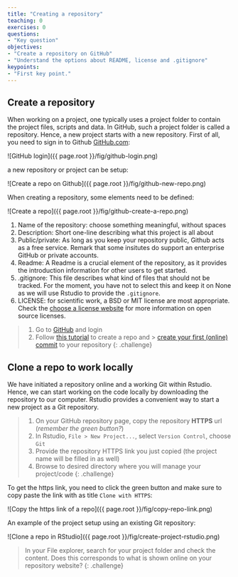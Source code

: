 ```yaml
---
title: "Creating a repository"
teaching: 0
exercises: 0
questions:
- "Key question"
objectives:
- "Create a repository on GitHub"
- "Understand the options about README, license and .gitignore"
keypoints:
- "First key point."
---
```


## Create a repository

When working on a project, one typically uses a project folder to contain the project files, scripts and data. In GitHub, such a project folder is called a repository. Hence, a new project starts with a new repository. First of all, you need to sign in to Github [GitHub.com](https://github.com/login):

![GitHub login]({{ page.root }}/fig/github-login.png)

a new repository or project can be setup:

![Create a repo on Github]({{ page.root }}/fig/github-new-repo.png)

When creating a repository, some elements need to be defined:

![Create a repo]({{ page.root }}/fig/github-create-a-repo.png)

1. Name of the repository: choose something meaningful, without spaces
2. Description: Short one-line describing what this project is all about
3. Public/private: As long as you keep your repository public, Github acts as a free service. Remark that some insitutes do support an enterprise GitHub or private accounts.
4. Readme: A Readme is a crucial element of the repository, as it provides the introduction information for other users to get started.
5. .gitignore: This file describes what kind of files that should not be tracked. For the moment, you have not to select this and keep it on None as we will use Rstudio to provide the `.gitignore`.
6. LICENSE: for scientific work, a BSD or MIT license are most appropriate. Check the [choose a license website](https://choosealicense.com/) for more information on open source licenses. 

> 1. Go to [GitHub](https://github.com) and login
> 2. Follow [this tutorial](https://help.github.com/articles/create-a-repo/) to create a repo and > [create your first (online) commit](https://help.github.com/articles/create-a-repo/#commit-your-first-change) to your repository
{: .challenge}

## Clone a repo to work locally

We have initiated a repository online and a working Git within Rstudio. Hence, we can start working on the code locally by downloading the repository to our computer. Rstudio provides a convenient way to start a new project as a Git repository.

> 1. On your GitHub repository page, copy the repository **HTTPS** url (*remember the green button?*)
> 2. In Rstudio, `File > New Project...`, select `Version Control`, choose `Git`
> 3. Provide the repository HTTPS link you just copied (the project name will be filled in as well)
> 4. Browse to desired directory where you will manage your project/code
{: .challenge}

To get the https link, you need to click the green button and make sure to copy paste the link with as title `Clone with HTTPS`:

![Copy the https link of a repo]({{ page.root }}/fig/copy-repo-link.png)

An example of the project setup using an existing Git repository:

![Clone a repo in RStudio]({{ page.root }}/fig/create-project-rstudio.png)

> In your File explorer, search for your project folder and check the content. Does this corresponds to what is shown online on your repository website?
{: .challenge}






